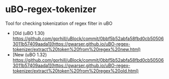 # uBO-regex-tokenizer
Tool for checking tokenization of regex filter in uBO

- [Old (uBO 1.30) https://github.com/gorhill/uBlock/commit/0bbf5b52abfa58fbd0cb505063011b57409aada1](https://gwarser.github.io/uBO-regex-tokenizer/extract%20token%20from%20regex%20new.html)
- [New (uBO 1.32) https://github.com/gorhill/uBlock/commit/0bbf5b52abfa58fbd0cb505063011b57409aada1](https://gwarser.github.io/uBO-regex-tokenizer/extract%20token%20from%20regex%20old.html)
